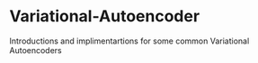 # Variational-Autoencoder
Introductions and implimentartions for some common Variational Autoencoders
